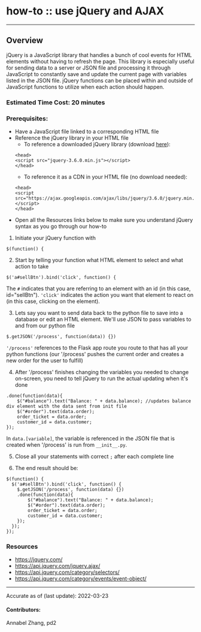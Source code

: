 # how-to :: use jQuery and AJAX
---
## Overview
jQuery is a JavaScript library that handles a bunch of cool events for HTML
elements without having to refresh the page. This library is especially useful
for sending data to a server or JSON file and processing it through JavaScript
to constantly save and update the current page with variables listed in the JSON
file. jQuery functions can be placed within and outside of JavaScript functions
to utilize when each action should happen.

### Estimated Time Cost: 20 minutes

### Prerequisites:

- Have a JavaScript file linked to a corresponding HTML file
- Reference the jQuery library in your HTML file
  - To reference a downloaded jQuery library (download [here](https://jquery.com/download/)):
  ```
  <head>
  <script src="jquery-3.6.0.min.js"></script>
  </head>
  ```
  - To reference it as a CDN in your HTML file (no download needed):
  ```
  <head>
  <script src="https://ajax.googleapis.com/ajax/libs/jquery/3.6.0/jquery.min.js"></script>
  </head>
  ```
- Open all the Resources links below to make sure you understand jQuery syntax as you go through our how-to

1. Initiate your jQuery function with
```
$(function() {
```

2. Start by telling your function what HTML element to select and what action to take
```
$('a#sellBtn').bind('click', function() {
```
The `#` indicates that you are referring to an element with an id (in this case, id="sellBtn").
`'click'` indicates the action you want that element to react on (in this case, clicking on the element).

3. Lets say you want to send data back to the python file to save into a database or edit an HTML element. We'll use JSON to pass variables to and from our python file
```
$.getJSON('/process', function(data)) {})
```
`'/process'` references to the Flask app route you route to that has all your python functions (our '/process' pushes the current order and creates a new order for the user to fulfill)

4. After '/process' finishes changing the variables you needed to change on-screen, you need to tell jQuery to run the actual updating when it's done
```
.done(function(data){
    $("#balance").text("Balance: " + data.balance); //updates balance div element with the data sent from init file
    $("#order").text(data.order);
    order_ticket = data.order;
    customer_id = data.customer;
});
```
In `data.[variable]`, the variable is referenced in the JSON file that is created when '/process' is run from `__init__.py`.

5. Close all your statements with correct `;` after each complete line

6. The end result should be:
```
$(function() {
  $('a#sellBtn').bind('click', function() {
    $.getJSON('/process', function(data) {})
    .done(function(data){
        $("#balance").text("Balance: " + data.balance);
        $("#order").text(data.order);
        order_ticket = data.order;
        customer_id = data.customer;
    });
  });
});
```

### Resources
* https://jquery.com/
* https://api.jquery.com/jquery.ajax/
* https://api.jquery.com/category/selectors/
* https://api.jquery.com/category/events/event-object/

---

Accurate as of (last update): 2022-03-23

#### Contributors:
Annabel Zhang, pd2
